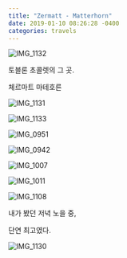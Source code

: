 ```yaml
---
title: "Zermatt - Matterhorn"
date: 2019-01-10 08:26:28 -0400
categories: travels
---
```



![IMG_1132](https://user-images.githubusercontent.com/49894861/64511389-2c2b6880-d31f-11e9-92e9-c66dc996b148.JPG)


토블론 초콜렛의 그 곳.

체르마트 마테호른



![IMG_1131](https://user-images.githubusercontent.com/49894861/64511390-2c2b6880-d31f-11e9-8254-94551df6c5c5.JPG)


![IMG_1133](https://user-images.githubusercontent.com/49894861/64511391-2cc3ff00-d31f-11e9-9c87-f86da4d2bc78.JPG)






![IMG_0951](https://user-images.githubusercontent.com/49894861/64511378-2afa3b80-d31f-11e9-8c87-d53e8d5a52a0.JPG)


![IMG_0942](https://user-images.githubusercontent.com/49894861/64511380-2afa3b80-d31f-11e9-9532-a4b68b69e543.JPG)


![IMG_1007](https://user-images.githubusercontent.com/49894861/64511381-2afa3b80-d31f-11e9-8bd5-9e647221c552.jpeg)


![IMG_1011](https://user-images.githubusercontent.com/49894861/64511382-2b92d200-d31f-11e9-87d2-c128e8f713b1.jpeg)


![IMG_1108](https://user-images.githubusercontent.com/49894861/64511387-2c2b6880-d31f-11e9-9d30-c48625f10f79.JPG)


내가 봤던 저녁 노을 중,

단연 최고였다.




![IMG_1130](https://user-images.githubusercontent.com/49894861/64511388-2c2b6880-d31f-11e9-93de-fcc472daa3bf.JPG)



